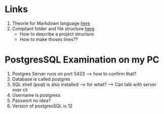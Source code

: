 # Links

1.  Theorie for Markdown language [here](https://markdown.de/#list)
1.  Compliant folder and file structure [here](https://angular.io/guide/styleguide)
     * How to describe a  project structure 
     * How to make thoses lines??





# PostgresSQL Examination on my PC
1. Postgres Server runs on port 5423 --> how to confirm that?
1. Database  is called postgres
1. SQL shell (psql) is also installed --> for what? --> Can talk with server over cli
1. Username is postgress
1. Passwort no idea?
1. Version of postgresSQL is 12
